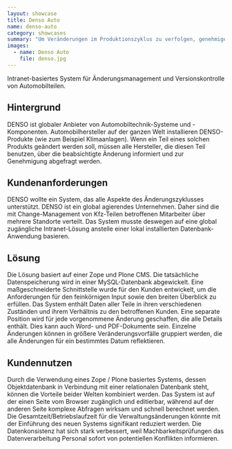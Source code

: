 ```yaml
---
layout: showcase
title: Denso Auto
name: denso-auto
category: showcases
summary: "Um Veränderungen im Produktionszyklus zu verfolgen, genehmigen und verwalten haben wir ein Intranet-basiertes Change-Management-System in enger Zusammenarbeit mit dem Denso-QA-Personal erstellt. Die Lösung ermöglicht den verteilten Zugriff auf alle relevanten Informationen jederzeit."
images:
  - name: Denso Auto
    file: denso.jpg
---
```


Intranet-basiertes System für Änderungsmanagement und Versionskontrolle von Automobilteilen.

## Hintergrund
DENSO ist globaler Anbieter von Automobiltechnik-Systeme und -Komponenten. Automobilhersteller auf der ganzen Welt installieren DENSO-Produkte (wie zum Beispiel Klimaanlagen). Wenn ein Teil eines solchen Produkts geändert werden soll, müssen alle Hersteller, die diesen Teil benutzen, über die beabsichtigte Änderung informiert und zur Genehmigung abgefragt werden.


## Kundenanforderungen
DENSO wollte ein System, das alle Aspekte des Änderungszyklusses unterstützt. DENSO ist ein global agierendes Unternehmen. Daher sind die mit Change-Management von Kfz-Teilen betroffenen Mitarbeiter über mehrere Standorte verteilt. Das System musste deswegen auf eine global zugängliche Intranet-Lösung anstelle einer lokal installierten Datenbank-Anwendung basieren.


## Lösung
Die Lösung basiert auf einer Zope und Plone CMS. Die tatsächliche Datenspeicherung wird in einer MySQL-Datenbank abgewickelt. Eine maßgeschneiderte Schnittstelle wurde für den Kunden entwickelt, um die Anforderungen für den feinkörnigen Input sowie den breiten Überblick zu erfüllen. Das System enthält Daten aller Teile in ihren verschiedenen Zuständen und ihrem Verhältnis zu den betroffenen Kunden. Eine separate Position wird für jede vorgenommene Änderung geschaffen, die alle Details enthält. Dies kann auch Word- und PDF-Dokumente sein. Einzelne Änderungen können in größere Veränderungsvorfälle gruppiert werden, die alle Änderungen für ein bestimmtes Datum reflektieren.

## Kundennutzen
Durch die Verwendung eines Zope / Plone basiertes Systems, dessen Objektdatenbank in Verbindung mit einer relationalen Datenbank steht, können die Vorteile beider Welten kombiniert werden. Das System ist auf der einen Seite vom Browser zugänglich und editierbar, während auf der anderen Seite komplexe Abfragen wirksam und schnell berechnet werden. Die Gesamtzeit/Betriebslaufzeit für die Verwaltungsänderungen könnte mit der Einführung des neuen Systems signifikant reduziert werden. Die Datenkonsistenz hat sich stark verbessert, weil Machbarkeitsprüfungen das Datenverarbeitung Personal sofort von potentiellen Konflikten informieren.
